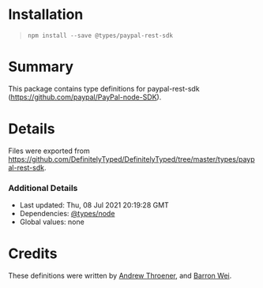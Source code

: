 # Installation
> `npm install --save @types/paypal-rest-sdk`

# Summary
This package contains type definitions for paypal-rest-sdk (https://github.com/paypal/PayPal-node-SDK).

# Details
Files were exported from https://github.com/DefinitelyTyped/DefinitelyTyped/tree/master/types/paypal-rest-sdk.

### Additional Details
 * Last updated: Thu, 08 Jul 2021 20:19:28 GMT
 * Dependencies: [@types/node](https://npmjs.com/package/@types/node)
 * Global values: none

# Credits
These definitions were written by [Andrew Throener](https://github.com/trainerbill), and [Barron Wei](https://github.com/barronwei).
